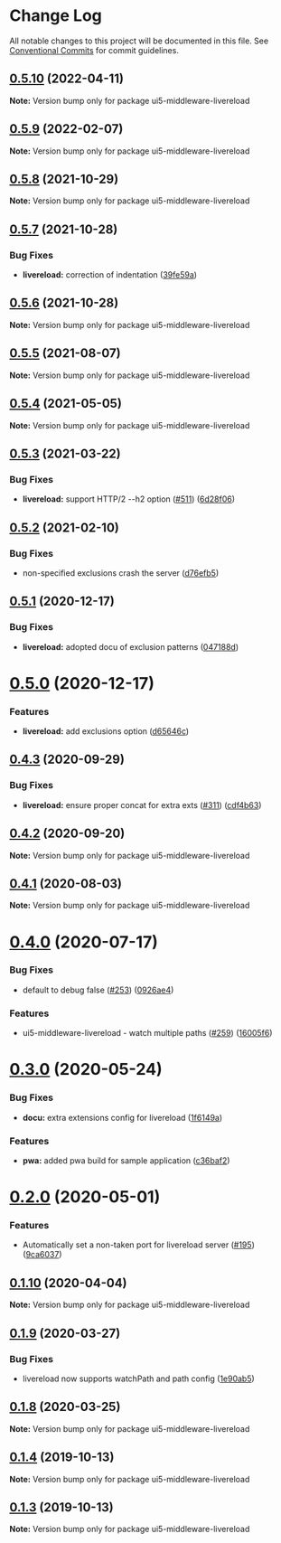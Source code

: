 # Change Log

All notable changes to this project will be documented in this file.
See [Conventional Commits](https://conventionalcommits.org) for commit guidelines.

## [0.5.10](https://github.com/ui5-community/ui5-ecosystem-showcase/compare/ui5-middleware-livereload@0.5.9...ui5-middleware-livereload@0.5.10) (2022-04-11)

**Note:** Version bump only for package ui5-middleware-livereload





## [0.5.9](https://github.com/ui5-community/ui5-ecosystem-showcase/compare/ui5-middleware-livereload@0.5.8...ui5-middleware-livereload@0.5.9) (2022-02-07)

**Note:** Version bump only for package ui5-middleware-livereload





## [0.5.8](https://github.com/ui5-community/ui5-ecosystem-showcase/compare/ui5-middleware-livereload@0.5.7...ui5-middleware-livereload@0.5.8) (2021-10-29)

**Note:** Version bump only for package ui5-middleware-livereload





## [0.5.7](https://github.com/ui5-community/ui5-ecosystem-showcase/compare/ui5-middleware-livereload@0.5.6...ui5-middleware-livereload@0.5.7) (2021-10-28)


### Bug Fixes

* **livereload:** correction of indentation ([39fe59a](https://github.com/ui5-community/ui5-ecosystem-showcase/commit/39fe59adbaaa522d99bb2bf624ebb239020bb1de))





## [0.5.6](https://github.com/ui5-community/ui5-ecosystem-showcase/compare/ui5-middleware-livereload@0.5.5...ui5-middleware-livereload@0.5.6) (2021-10-28)

**Note:** Version bump only for package ui5-middleware-livereload





## [0.5.5](https://github.com/ui5-community/ui5-ecosystem-showcase/compare/ui5-middleware-livereload@0.5.4...ui5-middleware-livereload@0.5.5) (2021-08-07)

**Note:** Version bump only for package ui5-middleware-livereload





## [0.5.4](https://github.com/ui5-community/ui5-ecosystem-showcase/compare/ui5-middleware-livereload@0.5.3...ui5-middleware-livereload@0.5.4) (2021-05-05)

**Note:** Version bump only for package ui5-middleware-livereload





## [0.5.3](https://github.com/petermuessig/ui5-ecosystem-showcase/compare/ui5-middleware-livereload@0.5.2...ui5-middleware-livereload@0.5.3) (2021-03-22)


### Bug Fixes

* **livereload:** support HTTP/2 --h2 option ([#511](https://github.com/petermuessig/ui5-ecosystem-showcase/issues/511)) ([6d28f06](https://github.com/petermuessig/ui5-ecosystem-showcase/commit/6d28f06de2c9572f82a979a44b6e3b7d5b80c2bd))





## [0.5.2](https://github.com/petermuessig/ui5-ecosystem-showcase/compare/ui5-middleware-livereload@0.5.1...ui5-middleware-livereload@0.5.2) (2021-02-10)


### Bug Fixes

* non-specified exclusions crash the server ([d76efb5](https://github.com/petermuessig/ui5-ecosystem-showcase/commit/d76efb51b8b47f82af9d3474e9555fc6901808eb))





## [0.5.1](https://github.com/petermuessig/ui5-ecosystem-showcase/compare/ui5-middleware-livereload@0.5.0...ui5-middleware-livereload@0.5.1) (2020-12-17)


### Bug Fixes

* **livereload:** adopted docu of exclusion patterns ([047188d](https://github.com/petermuessig/ui5-ecosystem-showcase/commit/047188d2269300aff712c8bdecb6a3bb8bfbba5c))





# [0.5.0](https://github.com/petermuessig/ui5-ecosystem-showcase/compare/ui5-middleware-livereload@0.4.3...ui5-middleware-livereload@0.5.0) (2020-12-17)


### Features

* **livereload:** add exclusions option ([d65646c](https://github.com/petermuessig/ui5-ecosystem-showcase/commit/d65646c1b1bffdda4a32be03d4d719a92daab96b))





## [0.4.3](https://github.com/petermuessig/ui5-ecosystem-showcase/compare/ui5-middleware-livereload@0.4.2...ui5-middleware-livereload@0.4.3) (2020-09-29)


### Bug Fixes

* **livereload:** ensure proper concat for extra exts ([#311](https://github.com/petermuessig/ui5-ecosystem-showcase/issues/311)) ([cdf4b63](https://github.com/petermuessig/ui5-ecosystem-showcase/commit/cdf4b633d9b4ad30e209038e08dcfe24277712cc))





## [0.4.2](https://github.com/petermuessig/ui5-ecosystem-showcase/compare/ui5-middleware-livereload@0.4.1...ui5-middleware-livereload@0.4.2) (2020-09-20)

**Note:** Version bump only for package ui5-middleware-livereload





## [0.4.1](https://github.com/petermuessig/ui5-ecosystem-showcase/compare/ui5-middleware-livereload@0.4.0...ui5-middleware-livereload@0.4.1) (2020-08-03)

**Note:** Version bump only for package ui5-middleware-livereload





# [0.4.0](https://github.com/petermuessig/ui5-ecosystem-showcase/compare/ui5-middleware-livereload@0.3.0...ui5-middleware-livereload@0.4.0) (2020-07-17)


### Bug Fixes

* default to debug false ([#253](https://github.com/petermuessig/ui5-ecosystem-showcase/issues/253)) ([0926ae4](https://github.com/petermuessig/ui5-ecosystem-showcase/commit/0926ae4e2235766ef744333d13064e9e948f28b6))


### Features

* ui5-middleware-livereload - watch multiple paths ([#259](https://github.com/petermuessig/ui5-ecosystem-showcase/issues/259)) ([16005f6](https://github.com/petermuessig/ui5-ecosystem-showcase/commit/16005f6373db4ed2ead127fb4cf009465c738cc4))





# [0.3.0](https://github.com/petermuessig/ui5-ecosystem-showcase/compare/ui5-middleware-livereload@0.2.0...ui5-middleware-livereload@0.3.0) (2020-05-24)


### Bug Fixes

* **docu:** extra extensions config for livereload ([1f6149a](https://github.com/petermuessig/ui5-ecosystem-showcase/commit/1f6149a97354a3360c608ab2027086f174cd908e))


### Features

* **pwa:** added pwa build for sample application ([c36baf2](https://github.com/petermuessig/ui5-ecosystem-showcase/commit/c36baf24ed93e4e3634374c7ddcd426b8818876f))





# [0.2.0](https://github.com/petermuessig/ui5-ecosystem-showcase/compare/ui5-middleware-livereload@0.1.10...ui5-middleware-livereload@0.2.0) (2020-05-01)


### Features

* Automatically set a non-taken port for livereload server ([#195](https://github.com/petermuessig/ui5-ecosystem-showcase/issues/195)) ([9ca6037](https://github.com/petermuessig/ui5-ecosystem-showcase/commit/9ca6037a8977e3ed5279d834bb7347a6cc6f0eed))





## [0.1.10](https://github.com/petermuessig/ui5-ecosystem-showcase/compare/ui5-middleware-livereload@0.1.9...ui5-middleware-livereload@0.1.10) (2020-04-04)

**Note:** Version bump only for package ui5-middleware-livereload





## [0.1.9](https://github.com/petermuessig/ui5-ecosystem-showcase/compare/ui5-middleware-livereload@0.1.8...ui5-middleware-livereload@0.1.9) (2020-03-27)


### Bug Fixes

* livereload now supports watchPath and path config ([1e90ab5](https://github.com/petermuessig/ui5-ecosystem-showcase/commit/1e90ab52085efbb4d3f6de7c6c4c71ce3c577240))





## [0.1.8](https://github.com/petermuessig/ui5-ecosystem-showcase/compare/ui5-middleware-livereload@0.1.7...ui5-middleware-livereload@0.1.8) (2020-03-25)

**Note:** Version bump only for package ui5-middleware-livereload





## [0.1.4](https://github.com/petermuessig/ui5-ecosystem-showcase/compare/ui5-middleware-livereload@0.1.3...ui5-middleware-livereload@0.1.4) (2019-10-13)

**Note:** Version bump only for package ui5-middleware-livereload





## [0.1.3](https://github.com/petermuessig/ui5-ecosystem-showcase/compare/ui5-middleware-livereload@0.1.2...ui5-middleware-livereload@0.1.3) (2019-10-13)

**Note:** Version bump only for package ui5-middleware-livereload
